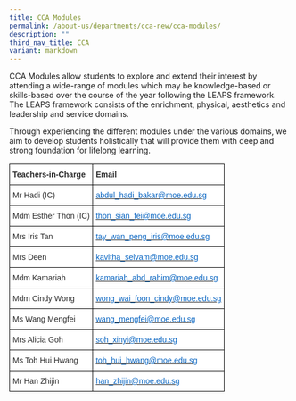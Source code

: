 ```yaml
---
title: CCA Modules
permalink: /about-us/departments/cca-new/cca-modules/
description: ""
third_nav_title: CCA
variant: markdown
---
```

<p>CCA Modules allow students to explore and extend their interest by attending a wide-range of modules which may be knowledge-based or skills-based over the course of the year following the LEAPS framework. The LEAPS framework consists of the enrichment, physical, aesthetics and leadership and service domains.&nbsp;</p>
<p>Through experiencing the different modules under the various domains, we aim to develop students holistically that will provide them with deep and strong foundation for lifelong learning.&nbsp;</p>
<style type="text/css">
.tg  {border-collapse:collapse;border-spacing:0;}
.tg td{border-color:black;border-style:solid;border-width:1px;font-family:Arial, sans-serif;font-size:14px;
  overflow:hidden;padding:10px 5px;word-break:normal;}
.tg th{border-color:black;border-style:solid;border-width:1px;font-family:Arial, sans-serif;font-size:14px;
  font-weight:normal;overflow:hidden;padding:10px 5px;word-break:normal;}
.tg .tg-7zkw{background-color:#FFF;color:#282828;text-align:left;vertical-align:top}
.tg .tg-hr73{background-color:#FFF;color:#282828;font-weight:bold;text-align:left;vertical-align:top}
.tg .tg-wogo{background-color:#FFF;color:#0563C1;text-align:left;text-decoration:underline;vertical-align:top}
</style>
<table class="tg">
<thead>
  <tr>
    <th class="tg-hr73"><span style="color:#282828">Teachers-in-Charge</span></th>
    <th class="tg-hr73"><span style="color:#282828">Email</span></th>
  </tr>
</thead>
<tbody>
  <tr>
    <td class="tg-7zkw"><span style="color:#282828">Mr Hadi (IC)</span></td>
    <td class="tg-wogo"><a href="mailto:abdul_hadi_bakar@moe.edu.sg"><span style="color:#0563C1">abdul_hadi_bakar@moe.edu.sg</span></a></td>
  </tr>
	<tr>
    <td class="tg-7zkw"><span style="color:#282828">Mdm Esther Thon (IC)</span></td>
    <td class="tg-wogo"><a href="mailto:thon_sian_fei@moe.edu.sg"><span style="color:#0563C1">thon_sian_fei@moe.edu.sg</span></a></td>
  </tr>
  <tr>
    <td class="tg-7zkw"><span style="color:#282828">Mrs Iris Tan</span></td>
    <td class="tg-wogo"><a href="mailto:tay_wan_peng_iris@moe.edu.sg"><span style="color:#0563C1">tay_wan_peng_iris@moe.edu.sg</span></a></td>
  </tr>
  <tr>
    <td class="tg-7zkw"><span style="color:#282828">Mrs Deen</span></td>
    <td class="tg-wogo"><a href="mailto:kavitha_selvam@moe.edu.sg"><span style="color:#0563C1">kavitha_selvam@moe.edu.sg</span></a></td>
  </tr>
  <tr>
    <td class="tg-7zkw"><span style="color:#282828">Mdm Kamariah</span></td>
    <td class="tg-wogo"><a href="mailto:kamariah_abd_rahim@moe.edu.sg"><span style="color:#0563C1">kamariah_abd_rahim@moe.edu.sg</span></a></td>
  </tr>
   <tr>
    <td class="tg-7zkw"><span style="color:#282828">Mdm Cindy Wong</span></td>
    <td class="tg-wogo"><a href="mailto:wong_wai_foon_cindy@moe.edu.sg"><span style="color:#0563C1">wong_wai_foon_cindy@moe.edu.sg</span></a></td>
  </tr>
  <tr>
    <td class="tg-7zkw"><span style="color:#282828">Ms Wang Mengfei</span></td>
    <td class="tg-wogo"><a href="mailto:wang_mengfei@moe.edu.sg"><span style="color:#0563C1">wang_mengfei@moe.edu.sg</span></a></td>
  </tr>
  <tr>
    <td class="tg-7zkw"><span style="color:#282828">Mrs Alicia Goh</span></td>
    <td class="tg-wogo"><a href="mailto:soh_xinyi@moe.edu.sg"><span style="color:#0563C1">soh_xinyi@moe.edu.sg</span></a></td>
  </tr>
	<tr>
    <td class="tg-7zkw"><span style="color:#282828">Ms Toh Hui Hwang</span></td>
    <td class="tg-wogo"><a href="mailto:toh_hui_hwang@moe.edu.sg"><span style="color:#0563C1">toh_hui_hwang@moe.edu.sg</span></a></td>
  </tr>
	<tr>
    <td class="tg-7zkw"><span style="color:#282828">Mr Han Zhijin</span></td>
    <td class="tg-wogo"><a href="mailto:han_zhijin@moe.edu.sg"><span style="color:#0563C1">han_zhijin@moe.edu.sg</span></a></td>
  </tr>
</tbody>
</table>